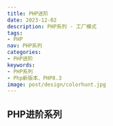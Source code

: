 ```yaml
---
title: PHP进阶
date: 2023-12-02 
description: PHP系列 - 工厂模式
tags:
- PHP
nav: PHP系列
categories:
- PHP进阶
keywords:
- PHP系列
- Php新版本、PHP8.3
image: post/design/colorhunt.jpg
---
```


## PHP进阶系列